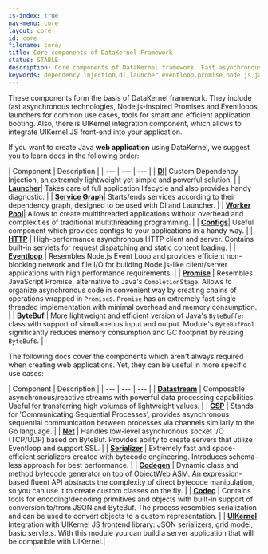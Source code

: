 ```yaml
---
is-index: true
nav-menu: core
layout: core
id: core
filename: core/
title: Core components of DataKernel Framework
status: STABLE
description: Core components of DataKernel framework. Fast asynchronous technologies, Node.js-inspired Promises and Eventloops, launchers, tools for smart application booting.
keywords: dependency injection,di,launcher,eventloop,promise,node js,java,java framework,nodejs java,uikernel,bytebuffer,serializer,code generator,codec,net,datastream,csp,asynchronous,java async,spring alternative,netty alternative,jetty alternative
---
```


These components form the basis of DataKernel framework. They include fast asynchronous technologies, Node.js-inspired Promises 
and Eventloops, launchers for common use cases, tools for smart and efficient application booting. Also, there is UIKernel 
integration component, which allows to integrate UIKernel JS front-end into your application.

If you want to create Java **web application** using DataKernel, we suggest you to learn docs in the following order:


| Component | Description |
| --- | --- | --- |
| **[DI](di.html)**| Custom Dependency Injection, an extremely lightweight yet simple and powerful solution. |
| **[Launcher](launcher.html)**| Takes care of full application lifecycle and also provides handy diagnostic. |
| **[Service Graph](service-graph.html)**| Starts/ends services according to their dependency graph, designed to be used with DI and Launcher. |
| **[Worker Pool](workerpool.html)**| Allows to create multithreaded applications without overhead and complexities of traditional multithreading programming. |
| **[Configs](configs.html)**| Useful component which provides configs to your applications in a handy way. |
| **[HTTP](http.html)** | High-performance asynchronous HTTP client and server. Contains built-in servlets for request dispatching and static content loading. |
| **[Eventloop](eventloop.html)** | Resembles Node.js Event Loop and provides efficient non-blocking network and file I/O for building Node.js-like client/server applications with high performance requirements. |
| **[Promise](promise.html)** | Resembles JavaScript Promise, alternative to Java's `CompletionStage`. Allows to organize asynchronous code in convenient way by creating chains of operations wrapped in `Promise`s. `Promise` has an extremely fast single-threaded implementation with minimal overhead and memory consumption. |
| **[ByteBuf](bytebuf.html)** | More lightweight and efficient version of Java's `ByteBuffer` class with support of simultaneous input and output. Module's `ByteBufPool` significantly reduces memory consumption and GC footprint by reusing `ByteBuf`s. |

The following docs cover the components which aren't always required when creating web applications. Yet, they can be 
useful in more specific use cases:

| Component | Description |
| --- | --- | --- |
| **[Datastream](datastream.html)** | Composable asynchronous/reactive streams with powerful data processing capabilities. Useful for transferring high volumes of lightweight values. |
| **[CSP](csp.html)** | Stands for 'Communicating Sequential Processes', provides asynchronous sequential communication between processes via channels similarly to the Go language. |
| **[Net](net.html)** | Handles low-level asynchronous socket I/O (TCP/UDP) based on ByteBuf. Provides ability to create servers that utilize Eventloop and support SSL. |
| **[Serializer](serializer.html)** | Extremely fast and space-efficient serializers created with bytecode engineering. Introduces schema-less approach for best performance. |
| **[Codegen](codegen.html)** | Dynamic class and method bytecode generator on top of ObjectWeb ASM. An expression-based fluent API abstracts the complexity of direct bytecode manipulation, so you can use it to create custom classes on the fly. |
| **[Codec](codec.html)** | Contains tools for encoding/decoding primitives and objects with built-in support of conversion to/from JSON and ByteBuf. The process resembles serialization and can be used to convert objects to a custom representation. |
| **[UIKernel](uikernel.html)**| Integration with UIKernel JS frontend library: JSON serializers, grid model, basic servlets. With this module you can build a server application that will be compatible with UIKernel.|